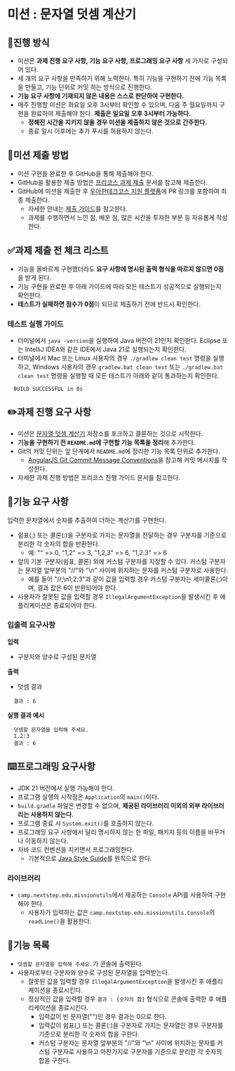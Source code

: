 # 미션 : 문자열 덧셈 계산기

## 📢진행 방식
- 미션은 **과제 진행 요구 사항, 기능 요구 사항, 프로그래밍 요구 사항** 세 가지로 구성되어 있다.
- 세 개의 요구 사항을 만족하기 위해 노력한다. 특히 기능을 구현하기 전에 기능 목록을 만들고, 기능 단위로 커밋 하는 방식으로 진행한다.
- **기능 요구 사항에 기재되지 않은 내용은 스스로 판단하여 구현한다.**
- 매주 진행할 미션은 화요일 오후 3시부터 확인할 수 있으며, 다음 주 월요일까지 구현을 완료하여 제출해야 한다. **제출은 일요일 오후 3시부터 가능하다.**
    - **정해진 시간을 지키지 않을 경우 미션을 제출하지 않은 것으로 간주한다.**
    - 종료 일시 이후에는 추가 푸시를 허용하지 않는다.


## 📩미션 제출 방법
- 미션 구현을 완료한 후 GitHub을 통해 제출해야 한다.
- GitHub을 활용한 제출 방법은 [프리코스 과제 제출](https://github.com/woowacourse/woowacourse-docs/tree/main/precourse) 문서를 참고해 제출한다.
- GitHub에 미션을 제출한 후 [우아한테크코스 지원 플랫폼](https://apply.techcourse.co.kr/)에 PR 링크를 포함하여 최종 제출한다.
    - 자세한 안내는 [제출 가이드](https://github.com/woowacourse/woowacourse-docs/tree/main/precourse#%EC%A0%9C%EC%B6%9C-%EA%B0%80%EC%9D%B4%EB%93%9C)를 참고한다.
    - 과제를 수행하면서 느낀 점, 배운 점, 많은 시간을 투자한 부분 등 자유롭게 작성한다.


## ✅과제 제출 전 체크 리스트
- 기능을 올바르게 구현했더라도 **요구 사항에 명시된 출력 형식을 따르지 않으면 0점**을 받게 된다.
- 기능 구현을 완료한 후 아래 가이드에 따라 모든 테스트가 성공적으로 실행되는지 확인한다.
- **테스트가 실패하면 점수가 0점**이 되므로 제출하기 전에 반드시 확인한다.


### 테스트 실행 가이드
- 터미널에서 ```java -version```을 실행하여 Java 버전이 21인지 확인한다. Eclipse 또는 IntelliJ IDEA와 같은 IDE에서 Java 21로 실행되는지 확인한다.
- 터미널에서 Mac 또는 Linux 사용자의 경우 ```./gradlew clean test``` 명령을 실행하고, Windows 사용자의 경우 ```gradlew.bat clean test``` 또는 ```./gradlew.bat clean test``` 명령을 실행할 때 모든 테스트가 아래와 같이 통과하는지 확인한다.

```
  BUILD SUCCESSFUL in 0s
```


## ✏️과제 진행 요구 사항
- 미션은 [문자열 덧셈 계산기](https://github.com/woowacourse-precourse/java-calculator-7) 저장소를 포크하고 클론하는 것으로 시작한다.
- **기능을 구현하기 전 ```README.md```에 구현할 기능 목록을 정리**해 추가한다.
- Git의 커밋 단위는 앞 단계에서 ```README.md```에 정리한 기능 목록 단위로 추가한다.
    - [AngularJS Git Commit Message Conventions](https://gist.github.com/stephenparish/9941e89d80e2bc58a153)을 참고해 커밋 메시지를 작성한다.
- 자세한 과제 진행 방법은 프리코스 진행 가이드 문서를 참고한다.


## 🎯기능 요구 사항
입력한 문자열에서 숫자를 추출하여 더하는 계산기를 구현한다.

- 쉼표(,) 또는 콜론(:)을 구분자로 가지는 문자열을 전달하는 경우 구분자를 기준으로 분리한 각 숫자의 합을 반환한다.
    - 예: "" => 0, "1,2" => 3, "1,2,3" => 6, "1,2:3" => 6
- 앞의 기본 구분자(쉼표, 콜론) 외에 커스텀 구분자를 지정할 수 있다. 커스텀 구분자는 문자열 앞부분의 "//"와 "\n" 사이에 위치하는 문자를 커스텀 구분자로 사용한다.
    - 예를 들어 "//;\n1;2;3"과 같이 값을 입력할 경우 커스텀 구분자는 세미콜론(;)이며, 결과 값은 6이 반환되어야 한다.
- 사용자가 잘못된 값을 입력할 경우 ```IllegalArgumentException```을 발생시킨 후 애플리케이션은 종료되어야 한다.


### 입출력 요구사항
**입력**
- 구분자와 양수로 구성된 문자열

**출력**
- 덧셈 결과
```
  결과 : 6
```

**실행 결과 예시**
```
  덧셈할 문자열을 입력해 주세요.
  1,2:3
  결과 : 6
```


## ⌨️프로그래밍 요구사항
- JDK 21 버전에서 실행 가능해야 한다.
- 프로그램 실행의 시작점은 ```Application```의 ```main()```이다.
- ```build.gradle``` 파일은 변경할 수 없으며, **제공된 라이브러리 이외의 외부 라이브러리는 사용하지 않는다.**
- 프로그램 종료 시 ```System.exit()```를 호출하지 않는다.
- 프로그래밍 요구 사항에서 달리 명시하지 않는 한 파일, 패키지 등의 이름을 바꾸거나 이동하지 않는다.
- 자바 코드 컨벤션을 지키면서 프로그래밍한다.
    - 기본적으로 [Java Style Guide](https://github.com/woowacourse/woowacourse-docs/tree/main/styleguide/java)를 원칙으로 한다.

### 라이브러리
- ```camp.nextstep.edu.missionutils```에서 제공하는 ```Console``` API를 사용하여 구현해야 한다.
    - 사용자가 입력하는 값은 ```camp.nextstep.edu.missionutils.Console```의 ```readLine()```을 활용한다.


## 📜기능 목록

- `덧셈할 문자열을 입력해 주세요.`가 콘솔에 출력된다.
- 사용자로부터 구분자와 양수로 구성된 문자열을 입력받는다.
  - 잘못된 값을 입력할 경우 `IllegalArgumentException`을 발생시킨 후 애플리케이션을 종료시킨다.
  - 정상적인 값을 입력할 경우 `결과 : {숫자의 합}` 형식으로 콘솔에 출력한 후 애플리케이션을 종료시킨다.
    - 입력값이 빈 문자열("")인 경우 결과는 0으로 한다.
    - 입력값이 쉼표(,) 또는 콜론(:)을 구분자로 가지는 문자열인 경우 구분자를 기준으로 분리한 각 숫자의 합을 구한다.
    - 커스텀 구분자는 문자열 앞부분의 "//"와 "\n" 사이에 위치하는 문자를 커스텀 구분자로 사용하고 마찬가지로 구분자를 기준으로 분리한 각 숫자의 합을 구한다.
